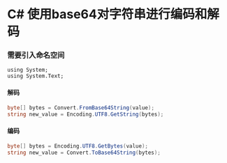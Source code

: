 # C# 使用base64对字符串进行编码和解码

### 需要引入命名空间

```
using System;
using System.Text;
```

#### 解码

```c#
byte[] bytes = Convert.FromBase64String(value);
string new_value = Encoding.UTF8.GetString(bytes);
```

#### 编码

```c#
byte[] bytes = Encoding.UTF8.GetBytes(value);
string new_value = Convert.ToBase64String(bytes);
```

